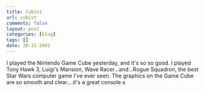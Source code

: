```yaml
---
title: Cubist
url: cubist
comments: false
layout: post
categories: [blog]
tags: []
date: 30-12-2001
---
```

I played the Nintendo Game Cube yesterday, and it's so so good. I played Tony Hawk 3, Luigi's Mansion, Wave Racer...and...Rogue Squadron, the best Star Wars computer game I've ever seen. The graphics on the Game Cube are so smooth and clear....it's a great console.s
